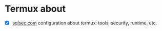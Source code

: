 # Termux about  

- [x] [sqlsec.com](https://www.sqlsec.com/2018/05/termux.html) configuration about termux: tools, security, runtime, etc.
